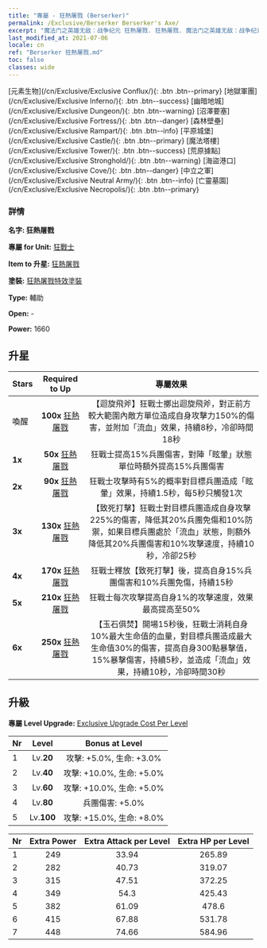```yaml
---
title: "專屬 - 狂熱屠戮 (Berserker)"
permalink: /Exclusive/Berserker Berserker's Axe/
excerpt: "魔法门之英雄无敌：战争纪元 狂熱屠戮. 狂熱屠戮. 魔法门之英雄无敌：战争纪元 專屬 狂熱屠戮. 狂戰士 專屬."
last_modified_at: 2021-07-06
locale: cn
ref: "Berserker 狂熱屠戮.md"
toc: false
classes: wide
---
```

 [元素生物](/cn/Exclusive/Exclusive Conflux/){: .btn .btn--primary} [地獄軍團](/cn/Exclusive/Exclusive Inferno/){: .btn .btn--success} [幽暗地城](/cn/Exclusive/Exclusive Dungeon/){: .btn .btn--warning} [沼澤要塞](/cn/Exclusive/Exclusive Fortress/){: .btn .btn--danger} [森林壁壘](/cn/Exclusive/Exclusive Rampart/){: .btn .btn--info} [平原城堡](/cn/Exclusive/Exclusive Castle/){: .btn .btn--primary} [魔法塔樓](/cn/Exclusive/Exclusive Tower/){: .btn .btn--success} [荒原據點](/cn/Exclusive/Exclusive Stronghold/){: .btn .btn--warning} [海盜港口](/cn/Exclusive/Exclusive Cove/){: .btn .btn--danger} [中立之軍](/cn/Exclusive/Exclusive Neutral Army/){: .btn .btn--info} [亡靈墓園](/cn/Exclusive/Exclusive Necropolis/){: .btn .btn--primary} 

### 詳情
 **名字: 狂熱屠戮** 

 **專屬 for Unit:** [狂戰士](/cn/units/Berserker/) 

 **Item to 升星:** [狂熱屠戮](/cn/Items/con_983/)

 **塗裝:** [狂熱屠戮特效塗裝](/cn/Items/con_651/)

 **Type:** 輔助

 **Open:** -

 **Power:** 1660

## 升星

  |     Stars    |  Required to Up | 專屬效果 |
  |:-------------|:---------------:|:---------------:|
  |  喚醒  | **100x** [狂熱屠戮](/cn/Items/con_983/) | 【迴旋飛斧】狂戰士擲出迴旋飛斧，對正前方較大範圍內敵方單位造成自身攻擊力150%的傷害，並附加「流血」效果，持續8秒，冷卻時間18秒 |
  | **1x** <i class="fas fa-star"/> | **50x** [狂熱屠戮](/cn/Items/con_983/) | 狂戰士提高15%兵團傷害，對陣「眩暈」狀態單位時額外提高15%兵團傷害 |
  | **2x** <i class="fas fa-star"/> | **90x** [狂熱屠戮](/cn/Items/con_983/) | 狂戰士攻擊時有5%的概率對目標兵團造成「眩暈」效果，持續1.5秒，每5秒只觸發1次 |
  | **3x** <i class="fas fa-star"/> | **130x** [狂熱屠戮](/cn/Items/con_983/) | 【致死打擊】狂戰士對目標兵團造成自身攻擊225%的傷害，降低其20%兵團免傷和10%防禦，如果目標兵團處於「流血」狀態，則額外降低其20%兵團傷害和10%攻擊速度，持續10秒，冷卻25秒 |
  | **4x** <i class="fas fa-star"/> | **170x** [狂熱屠戮](/cn/Items/con_983/) | 狂戰士釋放【致死打擊】後，提高自身15%兵團傷害和10%兵團免傷，持續15秒 |
  | **5x** <i class="fas fa-star"/> | **210x** [狂熱屠戮](/cn/Items/con_983/) | 狂戰士每次攻擊提高自身1%的攻擊速度，效果最高提高至50% |
  | **6x** <i class="fas fa-star"/> | **250x** [狂熱屠戮](/cn/Items/con_983/) | 【玉石俱焚】開場15秒後，狂戰士消耗自身10%最大生命值的血量，對目標兵團造成最大生命值30%的傷害，提高自身300點暴擊值，15%暴擊傷害，持續5秒，並造成「流血」效果，持續10秒，冷卻時間30秒 |


## 升級
 **專屬 Level Upgrade:** [Exclusive Upgrade Cost Per Level](/Exclusive/ExclusiveUpgradeCostPerLevel/)

  |  Nr  |   Level  | Bonus at Level |
  |:-----|:--------:|:--------------:|
  | 1 | Lv.**20** | 攻擊: +5.0%, 生命: +3.0% |
  | 2 | Lv.**40** | 攻擊: +10.0%, 生命: +5.0% |
  | 3 | Lv.**60** | 攻擊: +10.0%, 生命: +5.0% |
  | 4 | Lv.**80** | 兵團傷害: +5.0% |
  | 5 | Lv.**100** | 攻擊: +15.0%, 生命: +8.0% |


  |  Nr  |  Extra Power | Extra Attack per Level | Extra HP per Level |
  |:-----|:--------:|:--------:|:--------:|
  | 1 | 249 | 33.94 | 265.89 |
  | 2 | 282 | 40.73 | 319.07 |
  | 3 | 315 | 47.51 | 372.25 |
  | 4 | 349 | 54.3 | 425.43 |
  | 5 | 382 | 61.09 | 478.6 |
  | 6 | 415 | 67.88 | 531.78 |
  | 7 | 448 | 74.66 | 584.96 |


